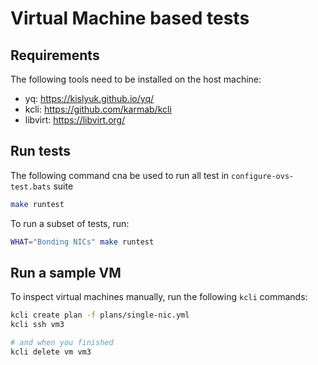 # Virtual Machine based tests

## Requirements

The following tools need to be installed on the host machine:
- yq: https://kislyuk.github.io/yq/
- kcli: https://github.com/karmab/kcli
- libvirt: https://libvirt.org/


## Run tests

The following command cna be used to run all test in `configure-ovs-test.bats` suite

```sh
make runtest
```

To run a subset of tests, run:

```sh
WHAT="Bonding NICs" make runtest
```

## Run a sample VM

To inspect virtual machines manually, run the following `kcli` commands:

```sh
kcli create plan -f plans/single-nic.yml
kcli ssh vm3

# and when you finished
kcli delete vm vm3
```
